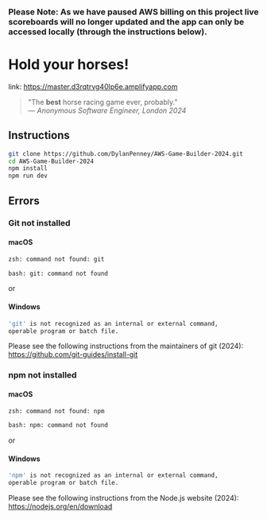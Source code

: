 ### Please Note: As we have paused AWS billing on this project live scoreboards will no longer updated and the app can only be accessed locally (through the instructions below).

# Hold your horses!

link: https://master.d3rqtrvg40lp6e.amplifyapp.com

> "The **best** horse racing game ever, probably."\
> &mdash; <cite>Anonymous Software Engineer, London 2024</cite>

## Instructions
```sh
git clone https://github.com/DylanPenney/AWS-Game-Builder-2024.git
cd AWS-Game-Builder-2024
npm install
npm run dev
```
## Errors
### Git not installed
#### macOS
```sh
zsh: command not found: git
```
```bash
bash: git: command not found
```
or
#### Windows
```sh
'git' is not recognized as an internal or external command,
operable program or batch file.
```
Please see the following instructions from the maintainers of git (2024): https://github.com/git-guides/install-git

### npm not installed
#### macOS
```sh
zsh: command not found: npm
```
```bash
bash: npm: command not found
```
or
#### Windows
```sh
'npm' is not recognized as an internal or external command,
operable program or batch file.
```
Please see the following instructions from the Node.js website (2024): https://nodejs.org/en/download
